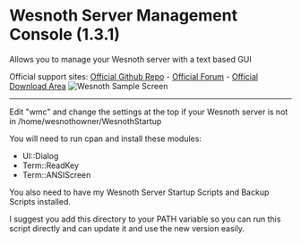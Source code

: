 # Wesnoth Server Management Console (1.3.1)
Allows you to manage your Wesnoth server with a text based GUI

Official support sites: [Official Github Repo](https://github.com/fstltna/WesnothManagementConsole) - [Official Forum](https://wesnoth.gameplayer.club/index.php/forum/wesnoth-server-tools)  - [Official Download Area](https://wesnoth.gameplayer.club/index.php/downloads/category/5-wesnoth-server-tools)
![Wesnoth Sample Screen](https://wesnoth.gameplayer.club/The_Battle_for_Wesnoth.jpg)

---

Edit "wmc" and change the settings at the top if your Wesnoth server is not in /home/wesnothowner/WesnothStartup

You will need to run cpan and install these modules:

- UI::Dialog
- Term::ReadKey
- Term::ANSIScreen

You also need to have my Wesnoth Server Startup Scripts and Backup Scripts installed.

I suggest you add this directory to your PATH variable so you can run this script directly and can update it and use the new version easily.
